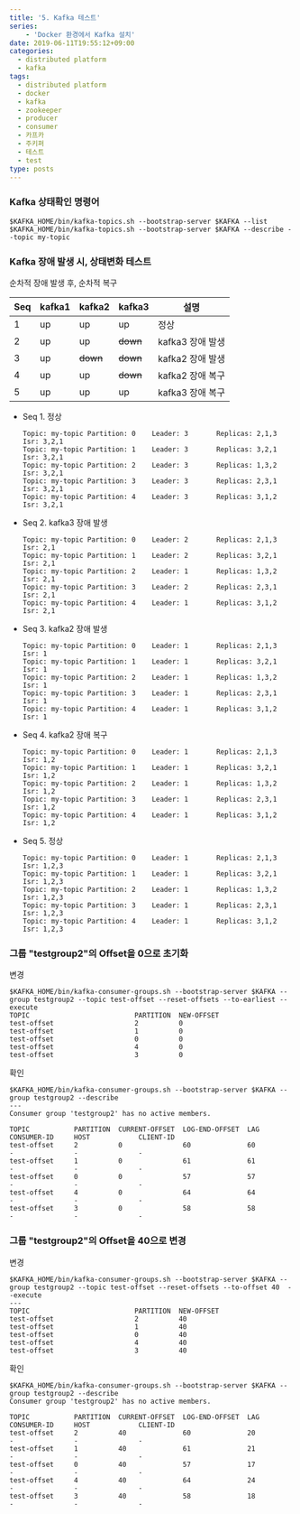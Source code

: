 ```yaml
---
title: '5. Kafka 테스트'
series: 
    - 'Docker 환경에서 Kafka 설치'
date: 2019-06-11T19:55:12+09:00
categories:
  - distributed platform
  - kafka
tags:
  - distributed platform
  - docker
  - kafka
  - zookeeper
  - producer
  - consumer
  - 카프카
  - 주키퍼
  - 테스트
  - test
type: posts
---
```


### Kafka 상태확인 명령어

    $KAFKA_HOME/bin/kafka-topics.sh --bootstrap-server $KAFKA --list
    $KAFKA_HOME/bin/kafka-topics.sh --bootstrap-server $KAFKA --describe --topic my-topic
    
### Kafka 장애 발생 시, 상태변화 테스트

순차적 장애 발생 후, 순차적 복구

| Seq | kafka1 | kafka2   | kafka3   | 설명             |
|-----|--------|----------|----------|------------------|
| 1   | up     | up       | up       | 정상             |
| 2   | up     | up       | ~~down~~ | kafka3 장애 발생  |
| 3   | up     | ~~down~~ | ~~down~~ | kafka2 장애 발생  |
| 4   | up     | up       | ~~down~~ | kafka2 장애 복구  |
| 5   | up     | up       | up       | kafka3 장애 복구  |


* Seq 1. 정상

    ```
    Topic: my-topic Partition: 0    Leader: 3       Replicas: 2,1,3    Isr: 3,2,1    
    Topic: my-topic Partition: 1    Leader: 3       Replicas: 3,2,1    Isr: 3,2,1    
    Topic: my-topic Partition: 2    Leader: 3       Replicas: 1,3,2    Isr: 3,2,1    
    Topic: my-topic Partition: 3    Leader: 3       Replicas: 2,3,1    Isr: 3,2,1    
    Topic: my-topic Partition: 4    Leader: 3       Replicas: 3,1,2    Isr: 3,2,1    
    ```

* Seq 2. kafka3 장애 발생

    ```
    Topic: my-topic Partition: 0    Leader: 2       Replicas: 2,1,3    Isr: 2,1      
    Topic: my-topic Partition: 1    Leader: 2       Replicas: 3,2,1    Isr: 2,1      
    Topic: my-topic Partition: 2    Leader: 1       Replicas: 1,3,2    Isr: 2,1      
    Topic: my-topic Partition: 3    Leader: 2       Replicas: 2,3,1    Isr: 2,1      
    Topic: my-topic Partition: 4    Leader: 1       Replicas: 3,1,2    Isr: 2,1      
    ```

* Seq 3. kafka2 장애 발생

    ```
    Topic: my-topic Partition: 0    Leader: 1       Replicas: 2,1,3    Isr: 1   
    Topic: my-topic Partition: 1    Leader: 1       Replicas: 3,2,1    Isr: 1   
    Topic: my-topic Partition: 2    Leader: 1       Replicas: 1,3,2    Isr: 1   
    Topic: my-topic Partition: 3    Leader: 1       Replicas: 2,3,1    Isr: 1   
    Topic: my-topic Partition: 4    Leader: 1       Replicas: 3,1,2    Isr: 1   
    ```

* Seq 4. kafka2 장애 복구

    ```
    Topic: my-topic Partition: 0    Leader: 1       Replicas: 2,1,3    Isr: 1,2   
    Topic: my-topic Partition: 1    Leader: 1       Replicas: 3,2,1    Isr: 1,2   
    Topic: my-topic Partition: 2    Leader: 1       Replicas: 1,3,2    Isr: 1,2   
    Topic: my-topic Partition: 3    Leader: 1       Replicas: 2,3,1    Isr: 1,2   
    Topic: my-topic Partition: 4    Leader: 1       Replicas: 3,1,2    Isr: 1,2   
    ```

* Seq 5. 정상
    
    ```
    Topic: my-topic Partition: 0    Leader: 1       Replicas: 2,1,3    Isr: 1,2,3   
    Topic: my-topic Partition: 1    Leader: 1       Replicas: 3,2,1    Isr: 1,2,3   
    Topic: my-topic Partition: 2    Leader: 1       Replicas: 1,3,2    Isr: 1,2,3   
    Topic: my-topic Partition: 3    Leader: 1       Replicas: 2,3,1    Isr: 1,2,3   
    Topic: my-topic Partition: 4    Leader: 1       Replicas: 3,1,2    Isr: 1,2,3   
    ```

### 그룹 "testgroup2"의 Offset을 0으로 초기화

변경

```
$KAFKA_HOME/bin/kafka-consumer-groups.sh --bootstrap-server $KAFKA --group testgroup2 --topic test-offset --reset-offsets --to-earliest --execute
TOPIC                          PARTITION  NEW-OFFSET
test-offset                    2          0
test-offset                    1          0
test-offset                    0          0
test-offset                    4          0
test-offset                    3          0
```

확인

```
$KAFKA_HOME/bin/kafka-consumer-groups.sh --bootstrap-server $KAFKA --group testgroup2 --describe
---
Consumer group 'testgroup2' has no active members.                                                                         
                                                                                                                           
TOPIC           PARTITION  CURRENT-OFFSET  LOG-END-OFFSET  LAG             CONSUMER-ID     HOST            CLIENT-ID       
test-offset     2          0               60              60              -               -               -               
test-offset     1          0               61              61              -               -               -               
test-offset     0          0               57              57              -               -               -               
test-offset     4          0               64              64              -               -               -               
test-offset     3          0               58              58              -               -               -               
```


### 그룹 "testgroup2"의 Offset을 40으로 변경

변경

```
$KAFKA_HOME/bin/kafka-consumer-groups.sh --bootstrap-server $KAFKA --group testgroup2 --topic test-offset --reset-offsets --to-offset 40  --execute
---
TOPIC                          PARTITION  NEW-OFFSET
test-offset                    2          40
test-offset                    1          40
test-offset                    0          40
test-offset                    4          40
test-offset                    3          40
```

확인

```
$KAFKA_HOME/bin/kafka-consumer-groups.sh --bootstrap-server $KAFKA --group testgroup2 --describe
Consumer group 'testgroup2' has no active members.

TOPIC           PARTITION  CURRENT-OFFSET  LOG-END-OFFSET  LAG             CONSUMER-ID     HOST            CLIENT-ID
test-offset     2          40              60              20              -               -               -
test-offset     1          40              61              21              -               -               -
test-offset     0          40              57              17              -               -               -
test-offset     4          40              64              24              -               -               -
test-offset     3          40              58              18              -               -               -
```
